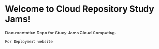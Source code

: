# Welcome to Cloud Repository Study Jams!
Documentation Repo for Study Jams Cloud Computing.

```For Deployment website```
